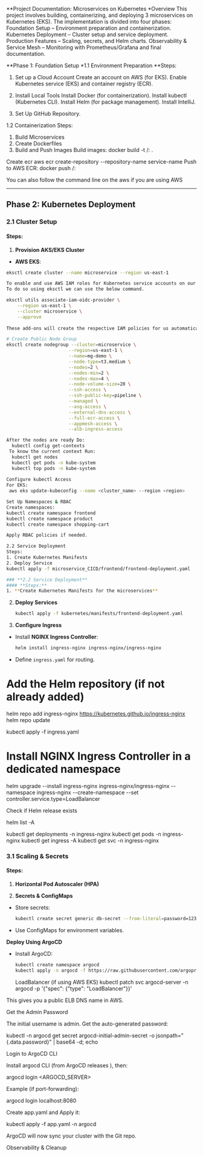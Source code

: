 **Project Documentation: Microservices on Kubernetes
*Overview
This project involves building, containerizing, and deploying 3 microservices on Kubernetes (EKS). The implementation is divided into four phases:
Foundation Setup – Environment preparation and containerization.
Kubernetes Deployment – Cluster setup and service deployment.
Production Features – Scaling, secrets, and Helm charts.
Observability & Service Mesh – Monitoring with Prometheus/Grafana and final documentation.

**Phase 1: Foundation Setup
*1.1 Environment Preparation
**Steps:
1. Set up a Cloud Account
Create an account on AWS (for EKS).
Enable Kubernetes service (EKS) and container registry (ECR).

2. Install Local Tools
Install Docker (for containerization).
Install kubectl (Kubernetes CLI).
Install Helm (for package management).
Install IntelliJ.

3. Set Up GitHub Repository.  

1.2 Containerization
Steps:
1. Build Microservices
2. Create Dockerfiles 
3. Build and Push Images
Build images:
docker build -t <registry>/<service-name>:<tag> .

Create ecr
aws ecr create-repository --repository-name service-name
Push to AWS ECR: 
docker push <registry>/<service-name>:<tag>

You can also follow the command line on the aws if you are using AWS


---

## **Phase 2: Kubernetes Deployment**

### **2.1 Cluster Setup**
#### **Steps:**
1. **Provision AKS/EKS Cluster**
- **AWS EKS**:
```sh
eksctl create cluster --name microservice --region us-east-1

To enable and use AWS IAM roles for Kubernetes service accounts on our EKS cluster, we must create & associate OIDC identity provider.
To do so using eksctl we can use the below command.

eksctl utils associate-iam-oidc-provider \
    --region us-east-1 \
    --cluster microservice \
    --approve
    
These add-ons will create the respective IAM policies for us automatically within our Node Group role.

# Create Public Node Group   
eksctl create nodegroup --cluster=microservice \
                       --region=us-east-1 \
                       --name=mg-demo \
                       --node-type=t3.medium \
                       --nodes=2 \
                       --nodes-min=2 \
                       --nodes-max=4 \
                       --node-volume-size=20 \
                       --ssh-access \
                       --ssh-public-key=pipeline \
                       --managed \
                       --asg-access \
                       --external-dns-access \
                       --full-ecr-access \
                       --appmesh-access \
                       --alb-ingress-access

After the nodes are ready Do:
  kubectl config get-contexts
 To know the current context Run:
  kubectl get nodes
  kubectl get pods -n kube-system
  kubectl top pods -n kube-system
    
Configure kubectl Access
For EKS:
 aws eks update-kubeconfig --name <cluster_name> --region <region> 

Set Up Namespaces & RBAC
Create namespaces:
kubectl create namespace frontend
kubectl create namespace product
kubectl create namespace shopping-cart

Apply RBAC policies if needed.

2.2 Service Deployment
Steps:
1. Create Kubernetes Manifests
2. Deploy Service
kubectl apply -f microservice_CICD/frontend/frontend-deployment.yaml

### **2.2 Service Deployment**
#### **Steps:**
1. **Create Kubernetes Manifests for the microservices**
   ```
2. **Deploy Services**
   ```sh
   kubectl apply -f kubernetes/manifests/frontend-deployment.yaml
   ```  

3. **Configure Ingress**
- Install **NGINX Ingress Controller**:
  ```sh
  helm install ingress-nginx ingress-nginx/ingress-nginx
  ```  
- Define `ingress.yaml` for routing.

# Add the Helm repository (if not already added)
helm repo add ingress-nginx https://kubernetes.github.io/ingress-nginx
helm repo update

kubectl apply -f ingress.yaml

# Install NGINX Ingress Controller in a dedicated namespace
helm upgrade --install ingress-nginx ingress-nginx/ingress-nginx --namespace ingress-nginx --create-namespace --set controller.service.type=LoadBalancer

Check if Helm release exists

helm list -A

kubectl get deployments -n ingress-nginx
kubectl get pods -n ingress-nginx
kubectl get ingress -A
kubectl get svc -n ingress-nginx

### **3.1 Scaling & Secrets**
#### **Steps:**
1. **Horizontal Pod Autoscaler (HPA)**

2. **Secrets & ConfigMaps**
- Store secrets:
  ```sh
  kubectl create secret generic db-secret --from-literal=password=1234
  ```  
- Use ConfigMaps for environment variables.

**Deploy Using ArgoCD**
- Install ArgoCD:
  ```sh
  kubectl create namespace argocd
  kubectl apply -n argocd -f https://raw.githubusercontent.com/argoproj/argo-cd/stable/manifests/install.yaml
  ```  
  LoadBalancer (if using AWS EKS)
  kubectl patch svc argocd-server -n argocd -p '{"spec": {"type": "LoadBalancer"}}'

This gives you a public ELB DNS name in AWS.

Get the Admin Password

The initial username is admin.
Get the auto-generated password:

kubectl -n argocd get secret argocd-initial-admin-secret -o jsonpath="{.data.password}" | base64 -d; echo

Login to ArgoCD CLI

Install argocd CLI (from ArgoCD releases
), then:

argocd login <ARGOCD_SERVER>


Example (if port-forwarding):

argocd login localhost:8080

Create app.yaml and Apply it:

kubectl apply -f app.yaml -n argocd

ArgoCD will now sync your cluster with the Git repo.

Observability & Cleanup
